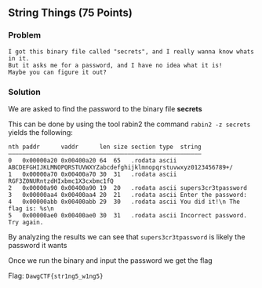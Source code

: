 ## String Things (75 Points)


### Problem
```
I got this binary file called "secrets", and I really wanna know whats in it. 
But it asks me for a password, and I have no idea what it is! 
Maybe you can figure it out?
```

### Solution
We are asked to find the password to the binary file **secrets**

This can be done by using the tool rabin2 
the command `rabin2 -z secrets` yields the following:

```
nth paddr      vaddr      len size section type  string
―――――――――――――――――――――――――――――――――――――――――――――――――――――――
0   0x00000a20 0x00400a20 64  65   .rodata ascii ABCDEFGHIJKLMNOPQRSTUVWXYZabcdefghijklmnopqrstuvwxyz0123456789+/
1   0x00000a70 0x00400a70 30  31   .rodata ascii RGF3Z0NURntzdHIxbmc1X3cxbmc1fQ
2   0x00000a90 0x00400a90 19  20   .rodata ascii supers3cr3tpassword
3   0x00000aa4 0x00400aa4 20  21   .rodata ascii Enter the password:
4   0x00000abb 0x00400abb 29  30   .rodata ascii You did it!\n The flag is: %s\n
5   0x00000ae0 0x00400ae0 30  31   .rodata ascii Incorrect password. Try again.
```
By analyzing the results we can see that `supers3cr3tpassword` is likely the password it wants

Once we run the binary and input the password we get the flag

Flag: `DawgCTF{str1ng5_w1ng5}`



